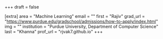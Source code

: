 +++
draft = false

[extra]
area = "Machine Learning"
email = ""
first = "Rajiv"
grad_url = "https://www.purdue.edu/gradschool/admissions/how-to-apply/index.html"
img = ""
institution = "Purdue University, Department of Computer Science"
last = "Khanna"
prof_url = "rjvak7.github.io"
+++